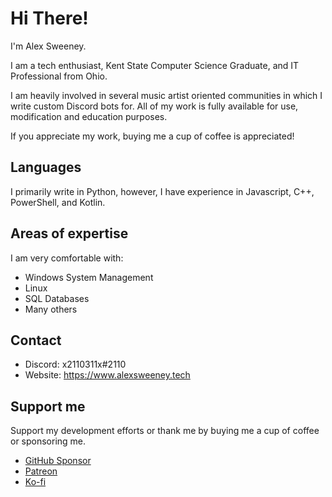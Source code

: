 # Hi There!
I'm Alex Sweeney.

I am a tech enthusiast, Kent State Computer Science Graduate, and IT Professional from Ohio.

I am heavily involved in several music artist oriented communities in which I write custom Discord bots for.
All of my work is fully available for use, modification and education purposes.

If you appreciate my work, buying me a cup of coffee is appreciated!

## Languages
I primarily write in Python, however, I have experience in Javascript, C++, PowerShell, and Kotlin.

## Areas of expertise
I am very comfortable with:
- Windows System Management
- Linux
- SQL Databases
- Many others

## Contact
- Discord: x2110311x#2110
- Website: https://www.alexsweeney.tech

## Support me
Support my development efforts or thank me by buying me a cup of coffee or sponsoring me.
- [GitHub Sponsor](https://github.com/sponsors/x2110311x)
- [Patreon](https://patreon.com/x2110311x)
- [Ko-fi](https://ko-fi.com/x2110311x)
